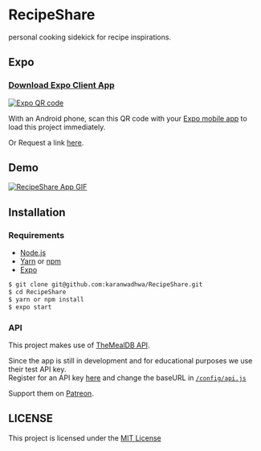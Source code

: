 # RecipeShare

personal cooking sidekick for recipe inspirations.

## Expo

### [Download Expo Client App](https://play.google.com/store/apps/details?id=host.exp.exponent&hl=en_US)

[![Expo QR code](https://i.imgur.com/QH3Wtwc.png)](https://expo.io/@karanwadhwa/RecipeShare)

With an Android phone, scan this QR code with your [Expo mobile app](https://play.google.com/store/apps/details?id=host.exp.exponent&hl=en_US) to load this project immediately.

Or Request a link [here](https://expo.io/@karanwadhwa/RecipeShare).

## Demo

[![RecipeShare App GIF](https://i.imgur.com/IfqqDeN.gif)](https://expo.io/@karanwadhwa/RecipeShare)

## Installation

### Requirements

- [Node.js](https://nodejs.org/en/)
- [Yarn](https://yarnpkg.com) or [npm](https://www.npmjs.com/)
- [Expo](https://expo.io/)

```sh
$ git clone git@github.com:karanwadhwa/RecipeShare.git
$ cd RecipeShare
$ yarn or npm install
$ expo start
```

### API

This project makes use of [TheMealDB API](https://www.themealdb.com/api.php).

Since the app is still in development and for educational purposes we use their test API key. <br>
Register for an API key [here](https://www.themealdb.com/api.php) and change the baseURL in [`/config/api.js`](https://github.com/karanwadhwa/RecipeShare/blob/master/config/api.js)

Support them on [Patreon](https://www.patreon.com/thedatadb).

## LICENSE

This project is licensed under the [MIT License](https://github.com/karanwadhwa/RecipeShare/blob/master/LICENSE)

